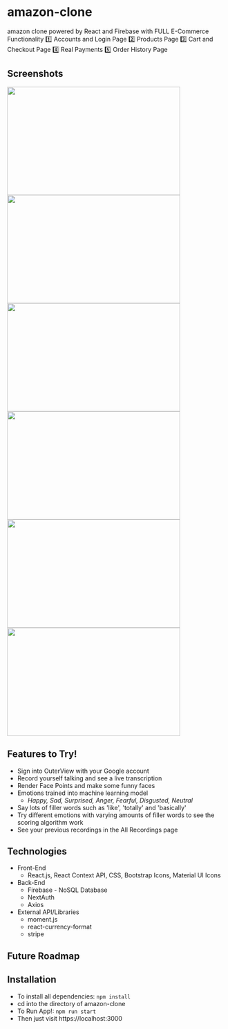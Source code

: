 
# amazon-clone
amazon clone powered by React and Firebase with FULL E-Commerce Functionality
1️⃣ Accounts and Login Page 
2️⃣ Products Page
3️⃣ Cart and Checkout Page 
4️⃣ Real Payments
5️⃣ Order History Page

## Screenshots
<img src="https://user-images.githubusercontent.com/66042550/142272496-9063c1a9-23a4-41f1-b211-d28ab5e56938.png" width="400" height="250"> <img src="https://user-images.githubusercontent.com/66042550/142272544-ff7e9302-49b2-48df-af9c-9d1cc74204ec.png" width="400" height="250"> <img src="https://user-images.githubusercontent.com/66042550/142272602-25af367d-1527-4904-8747-4bfec01e640b.png" width="400" height="250"> <img src="https://user-images.githubusercontent.com/66042550/142272660-95270498-cb5f-4f06-9cd3-b1ddfb372467.png" width="400" height="250"> <img src="https://user-images.githubusercontent.com/66042550/142272698-8ec599c6-dd81-4cb3-97e1-d920c4e20e6e.png" width="400" height="250"> <img src="https://user-images.githubusercontent.com/66042550/142272712-d5b295cf-5a87-4ae8-a9a2-c246cc550932.png" width="400" height="250">



## Features to Try!

- Sign into OuterView with your Google account
- Record yourself talking and see a live transcription
- Render Face Points and make some funny faces
- Emotions trained into machine learning model
  - _Happy, Sad, Surprised, Anger, Fearful, Disgusted, Neutral_
- Say lots of filler words such as 'like', 'totally' and 'basically'
- Try different emotions with varying amounts of filler words to see the scoring algorithm work
- See your previous recordings in the All Recordings page

## Technologies

- Front-End
  - React.js, React Context API, CSS, Bootstrap Icons, Material UI Icons
- Back-End
  - Firebase - NoSQL Database
  - NextAuth
  - Axios
- External API/Libraries
  - moment.js 
  - react-currency-format
  - stripe
   
## Future Roadmap



## Installation

- To install all dependencies: `npm install`
- cd into the directory of amazon-clone
- To Run App!: `npm run start`
- Then just visit https://localhost:3000

